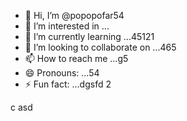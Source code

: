 - 👋 Hi, I’m @popopofar54
- 👀 I’m interested in ...
- 🌱 I’m currently learning ...45121
- 💞️ I’m looking to collaborate on ...465
- 📫 How to reach me ...g5
- 😄 Pronouns: ...54
- ⚡ Fun fact: ...dgsfd
2
<!---
popopofar/popopofar is a ✨ special ✨ repository because its `README.md` (this file) appears on your GitHub profile.
You can click the Preview link to take a look at your changes.
--->
c
asd
